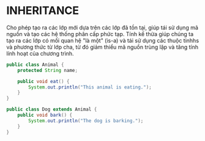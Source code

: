# INHERITANCE
Cho phép tạo ra các lớp mới dựa trên các lớp đã tồn tại, giúp tái sử dụng mã nguồn và tạo các hệ thống phân cấp phức tạp. Tính kế thừa giúp chúng ta tạo ra các lớp có mối quan hệ "là một" (is-a) và tái sử dụng các thuộc tinhhs và phương thức từ lớp cha, từ đó giảm thiểu mã nguồn trùng lặp và tăng tính lính hoạt của chương trình.
```java
public class Animal {
    protected String name;

    public void eat() {
        System.out.println("This animal is eating.");
    }
}

public class Dog extends Animal {
    public void bark() {
        System.out.println("The dog is barking.");
    }
}
```